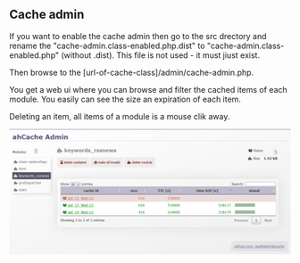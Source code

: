 ## Cache admin

If you want to enable the cache admin then go to the src drectory and rename the "cache-admin.class-enabled.php.dist" to "cache-admin.class-enabled.php" (without .dist). This file is not used - it must jiust exist.

Then browse to the [url-of-cache-class]/admin/cache-admin.php.

You get a web ui where you can browse and filter the cached items of each module. You easily can see the size an expiration of each item.

Deleting an item, all items of a module is a mouse clik away.

![Cache admin](./images/cache-admin.png)
